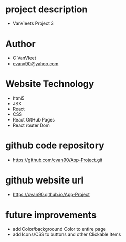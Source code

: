 # project description 
- VanVleets Project 3
# Author
- C VanVleet
- cvanv90@yahoo.com
# Website Technology 
- html5
- JSX
- React
- CSS
- React GitHub Pages
- React router Dom
# github code repository
- https://github.com/cvan90/App-Project.git
# github website url 
- https://cvan90.github.io/App-Project
# future improvements  
- add Color/backgroound Color to entire page
- add Icons/CSS to buttons and other Clickable Items

